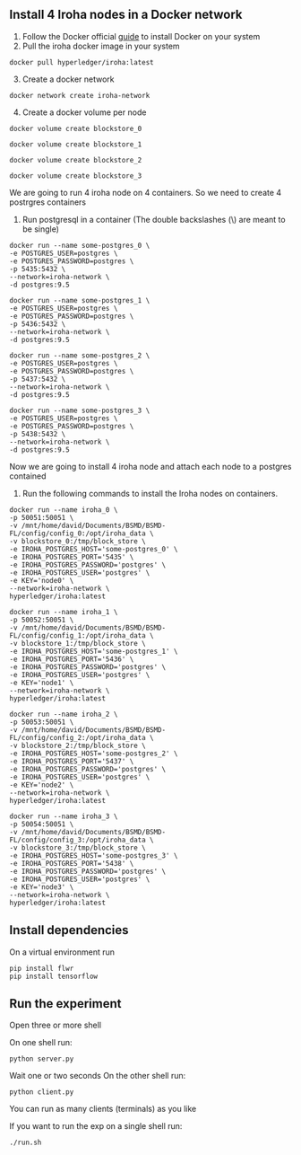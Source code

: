 ## Install 4 Iroha nodes in a Docker network

1. Follow the Docker official [guide](https://www.docker.com/products/container-runtime) to install Docker on your 
   system 
2. Pull the iroha docker image in your system
```commandline
docker pull hyperledger/iroha:latest
```
3. Create a docker network   
```commandline
docker network create iroha-network
```
4. Create a docker volume per node
```commandline
docker volume create blockstore_0 
```
```commandline
docker volume create blockstore_1 
```
```commandline
docker volume create blockstore_2 
```
```commandline
docker volume create blockstore_3 
```

We are going to run 4 iroha node on 4 containers. So we need to create 4 postrgres containers 
1. Run postgresql in a container (The double backslashes (\\) are meant to be single)
```commandline
docker run --name some-postgres_0 \
-e POSTGRES_USER=postgres \
-e POSTGRES_PASSWORD=postgres \
-p 5435:5432 \
--network=iroha-network \
-d postgres:9.5
```
```commandline
docker run --name some-postgres_1 \
-e POSTGRES_USER=postgres \
-e POSTGRES_PASSWORD=postgres \
-p 5436:5432 \
--network=iroha-network \
-d postgres:9.5
```
```commandline
docker run --name some-postgres_2 \
-e POSTGRES_USER=postgres \
-e POSTGRES_PASSWORD=postgres \
-p 5437:5432 \
--network=iroha-network \
-d postgres:9.5
```
```commandline
docker run --name some-postgres_3 \
-e POSTGRES_USER=postgres \
-e POSTGRES_PASSWORD=postgres \
-p 5438:5432 \
--network=iroha-network \
-d postgres:9.5
```

Now we are going to install 4 iroha node and attach each node to a postgres contained

1. Run the following commands to install the Iroha nodes on containers.
```commandline
docker run --name iroha_0 \
-p 50051:50051 \
-v /mnt/home/david/Documents/BSMD/BSMD-FL/config/config_0:/opt/iroha_data \
-v blockstore_0:/tmp/block_store \
-e IROHA_POSTGRES_HOST='some-postgres_0' \
-e IROHA_POSTGRES_PORT='5435' \
-e IROHA_POSTGRES_PASSWORD='postgres' \
-e IROHA_POSTGRES_USER='postgres' \
-e KEY='node0' \
--network=iroha-network \
hyperledger/iroha:latest
```

```commandline
docker run --name iroha_1 \
-p 50052:50051 \
-v /mnt/home/david/Documents/BSMD/BSMD-FL/config/config_1:/opt/iroha_data \
-v blockstore_1:/tmp/block_store \
-e IROHA_POSTGRES_HOST='some-postgres_1' \
-e IROHA_POSTGRES_PORT='5436' \
-e IROHA_POSTGRES_PASSWORD='postgres' \
-e IROHA_POSTGRES_USER='postgres' \
-e KEY='node1' \
--network=iroha-network \
hyperledger/iroha:latest
```

```commandline
docker run --name iroha_2 \
-p 50053:50051 \
-v /mnt/home/david/Documents/BSMD/BSMD-FL/config/config_2:/opt/iroha_data \
-v blockstore_2:/tmp/block_store \
-e IROHA_POSTGRES_HOST='some-postgres_2' \
-e IROHA_POSTGRES_PORT='5437' \
-e IROHA_POSTGRES_PASSWORD='postgres' \
-e IROHA_POSTGRES_USER='postgres' \
-e KEY='node2' \
--network=iroha-network \
hyperledger/iroha:latest
```

```commandline
docker run --name iroha_3 \
-p 50054:50051 \
-v /mnt/home/david/Documents/BSMD/BSMD-FL/config/config_3:/opt/iroha_data \
-v blockstore_3:/tmp/block_store \
-e IROHA_POSTGRES_HOST='some-postgres_3' \
-e IROHA_POSTGRES_PORT='5438' \
-e IROHA_POSTGRES_PASSWORD='postgres' \
-e IROHA_POSTGRES_USER='postgres' \
-e KEY='node3' \
--network=iroha-network \
hyperledger/iroha:latest
```







## Install dependencies
On a virtual environment run
```commandline
pip install flwr
pip install tensorflow
```

## Run the experiment
Open three or more shell

On one shell run:
```commandline
python server.py
```
Wait one or two seconds
On the other shell run:
```commandline
python client.py
```

You can run as many clients (terminals) as you like

If you want to run the exp on a single shell run:
```console
./run.sh
```